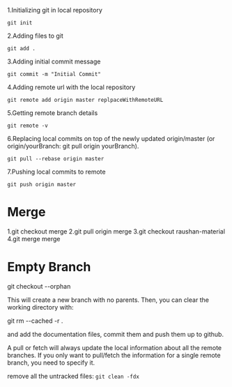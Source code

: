 1.Initializing git in local repository

    git init



2.Adding files to git

    git add .



3.Adding initial commit message

    git commit -m "Initial Commit"



4.Adding remote url with the local repository

    git remote add origin master replpaceWithRemoteURL



5.Getting remote branch details

    git remote -v



6.Replacing local commits on top of the newly updated origin/master (or origin/yourBranch: git pull origin yourBranch).

    git pull --rebase origin master




7.Pushing local commits to remote

    git push origin master


# Merge

1.git checkout merge
2.git pull origin merge
3.git checkout raushan-material
4.git merge merge





# Empty Branch
git checkout --orphan <branchname>

This will create a new branch with no parents. Then, you can clear the working directory with:

git rm --cached -r .

and add the documentation files, commit them and push them up to github.

A pull or fetch will always update the local information about all the remote branches. If you only want to pull/fetch the information for a single remote branch, you need to specify it.


remove all the untracked files:
    ```git clean -fdx```
